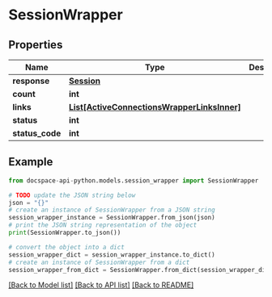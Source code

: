 # SessionWrapper

## Properties

Name | Type | Description | Notes
------------ | ------------- | ------------- | -------------
**response** | [**Session**](Session.md) |  | [optional] 
**count** | **int** |  | [optional] 
**links** | [**List[ActiveConnectionsWrapperLinksInner]**](ActiveConnectionsWrapperLinksInner.md) |  | [optional] 
**status** | **int** |  | [optional] 
**status_code** | **int** |  | [optional] 

## Example

```python
from docspace-api-python.models.session_wrapper import SessionWrapper

# TODO update the JSON string below
json = "{}"
# create an instance of SessionWrapper from a JSON string
session_wrapper_instance = SessionWrapper.from_json(json)
# print the JSON string representation of the object
print(SessionWrapper.to_json())

# convert the object into a dict
session_wrapper_dict = session_wrapper_instance.to_dict()
# create an instance of SessionWrapper from a dict
session_wrapper_from_dict = SessionWrapper.from_dict(session_wrapper_dict)
```
[[Back to Model list]](../README.md#documentation-for-models) [[Back to API list]](../README.md#documentation-for-api-endpoints) [[Back to README]](../README.md)


